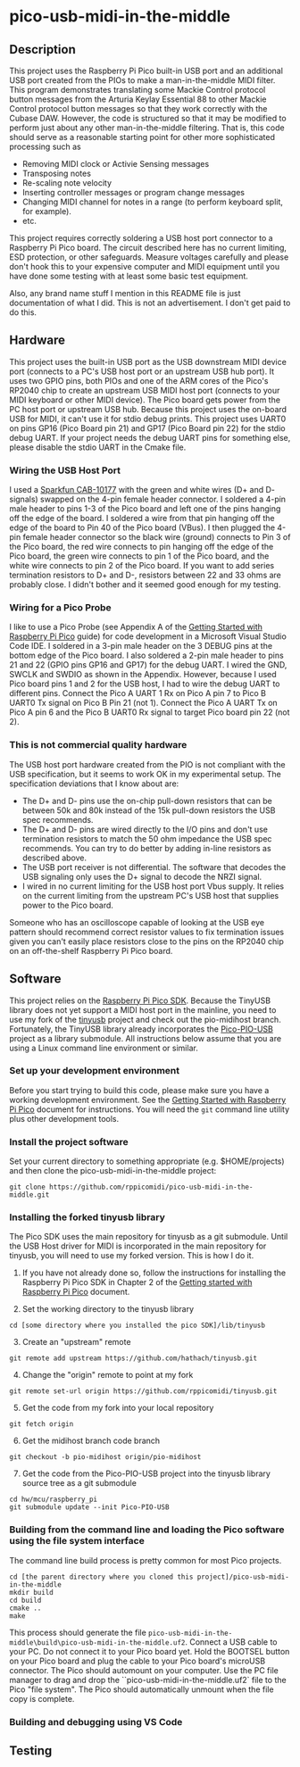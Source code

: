 # pico-usb-midi-in-the-middle

## Description
This project uses the Raspberry Pi Pico built-in USB port and an additional USB port created from the PIOs
to make a man-in-the-middle MIDI filter. This program demonstrates translating some
Mackie Control protocol button messages from the Arturia Keylay Essential 88 to other Mackie Control protocol
button messages so that they work correctly with the Cubase DAW. However, the code is
structured so that it may be modified to perform just about any other man-in-the-middle
filtering. That is, this code should serve as a reasonable starting point for other more sophisticated processing such as

- Removing MIDI clock or Activie Sensing messages
- Transposing notes
- Re-scaling note velocity
- Inserting controller messages or program change messages
- Changing MIDI channel for notes in a range (to perform keyboard split, for example).
- etc.

This project requires correctly soldering a USB host port connector to a Raspberry Pi Pico board. The circuit described here has no current limiting, ESD protection, or other safeguards. Measure voltages carefully and
please don't hook this to your expensive computer and MIDI equipment until you have done some testing with at least some basic test equipment.

Also, any brand name stuff I mention in this README file is just documentation of what I did.
This is not an advertisement. I don't get paid to do this.

## Hardware

This project uses the built-in USB port as the USB downstream MIDI device port (connects to a
PC's USB host port or an upstream USB hub port). It uses two GPIO pins, both PIOs and one of
the ARM cores of the Pico's RP2040 chip to create an upstream USB MIDI host port (connects
to your MIDI keyboard or other MIDI device). The Pico board gets power from the PC host port
or upstream USB hub. Because this project uses the on-board USB for MIDI, it can't use it for
stdio debug prints. This project uses UART0 on pins GP16 (Pico Board pin 21) and GP17 (Pico Board
pin 22) for the stdio debug UART. If your project needs the debug UART pins for something else, please
disable the stdio UART in the Cmake file.

### Wiring the USB Host Port
I used a [Sparkfun CAB-10177](https://www.sparkfun.com/products/10177) with the green and white
wires (D+ and D- signals) swapped on the 4-pin female header connector. I soldered a 4-pin male header
to pins 1-3 of the Pico board and left one of the pins hanging off the edge of the board. I soldered
a wire from that pin hanging off the edge of the board to Pin 40 of the Pico board (VBus). I then
plugged the 4-pin female header connector so the black wire (ground) connects to Pin 3 of the Pico
board, the red wire connects to pin hanging off the edge of the Pico board, the green wire connects
to pin 1 of the Pico board, and the white wire connects to pin 2 of the Pico board. If you want to
add series termination resistors to D+ and D-, resistors between 22 and 33 ohms are probably close.
I didn't bother and it seemed good enough for my testing.

### Wiring for a Pico Probe
I like to use a Pico Probe (see Appendix A of the [Getting Started with
Raspberry Pi Pico](https://datasheets.raspberrypi.com/pico/getting-started-with-pico.pdf) guide)
for code development in a Microsoft Visual Studio Code IDE. I soldered in a 3-pin male header on the
3 DEBUG pins at the bottom edge of the Pico board. I also soldered a 2-pin male header to pins
21 and 22 (GPIO pins GP16 and GP17) for the debug UART. I wired the GND, SWCLK and SWDIO as shown
in the Appendix. However, because I used Pico board pins 1 and 2 for the USB host, I had to wire
the debug UART to different pins. Connect the Pico A UART 1 Rx on Pico A pin 7 to Pico B UART0 Tx signal on Pico B
Pin 21 (not 1). Connect the Pico A UART Tx on Pico A pin 6 and the Pico B UART0 Rx signal to target Pico board pin 22 (not 2).

### This is not commercial quality hardware
The USB host port hardware created from the PIO is not compliant
with the USB specification, but it seems to work OK in my experimental setup. The specification
deviations that I know about are:

- The D+ and D- pins use the on-chip pull-down resistors that can be between 50k and 80k instead
of the 15k pull-down resistors the USB spec recommends.
- The D+ and D- pins are wired directly to the I/O pins and don't use termination resistors to match
the 50 ohm impedance the USB spec recommends. You can try to do better by adding in-line
resistors as described above.
- The USB port receiver is not differential. The software that decodes the USB signaling only uses
the D+ signal to decode the NRZI signal.
- I wired in no current limiting for the USB host port Vbus supply. It relies on the current limiting
from the upstream PC's USB host that supplies power to the Pico board.

Someone who has an oscilloscope capable of looking at the USB eye pattern should recommend correct resistor
values to fix termination issues given you can't easily place resistors close to the pins on the RP2040
chip on an off-the-shelf Raspberry Pi Pico board.

## Software

This project relies on the [Raspberry Pi Pico SDK](https://github.com/raspberrypi/pico-sdk).
Because the TinyUSB library does not yet support a MIDI host port in the mainline, you
need to use my fork of the [tinyusb](https://github.com/hathach/tinyusb) project and
check out the pio-midihost branch. Fortunately, the TinyUSB library already incorporates
the [Pico-PIO-USB](https://github.c/sekigon-gonnoc/Pico-PIO-USB) project as a library
submodule. All instructions below assume that you are using a Linux command line environment
or similar.

### Set up your development environment
Before you start trying to build this code, please make sure you have a working development
environment. See the [Getting Started with
Raspberry Pi Pico](https://datasheets.raspberrypi.com/pico/getting-started-with-pico.pdf)
document for instructions. You will need the `git` command line utility plus other
development tools.

### Install the project software
Set your current directory to something appropriate (e.g. $HOME/projects) and then clone the pico-usb-midi-in-the-middle project:

```
git clone https://github.com/rppicomidi/pico-usb-midi-in-the-middle.git
```

### Installing the forked tinyusb library

The Pico SDK uses the main repository for tinyusb as a git submodule. Until the USB Host driver for MIDI is
incorporated in the main repository for tinyusb, you will need to use my forked version. This is how I do it.

1. If you have not already done so, follow the instructions for installing the Raspberry Pi Pico SDK in Chapter 2 of the 
[Getting started with Raspberry Pi Pico](https://datasheets.raspberrypi.com/pico/getting-started-with-pico.pdf)
document.

2. Set the working directory to the tinyusb library
```
cd [some directory where you installed the pico SDK]/lib/tinyusb
```
3. Create an "upstream" remote
```
git remote add upstream https://github.com/hathach/tinyusb.git
```
4. Change the "origin" remote to point at my fork
```
git remote set-url origin https://github.com/rppicomidi/tinyusb.git
```
5. Get the code from my fork into your local repository
```
git fetch origin
```
6. Get the midihost branch code branch
```
git checkout -b pio-midihost origin/pio-midihost
```
7. Get the code from the Pico-PIO-USB project into the tinyusb library source tree as a git submodule
```
cd hw/mcu/raspberry_pi
git submodule update --init Pico-PIO-USB
```

### Building from the command line and loading the Pico software using the file system interface

The command line build process is pretty common for most Pico projects.
```
cd [the parent directory where you cloned this project]/pico-usb-midi-in-the-middle
mkdir build
cd build
cmake ..
make
```
This process should generate the file `pico-usb-midi-in-the-middle\build\pico-usb-midi-in-the-middle.uf2`. Connect a USB cable to your PC. Do not connect it to your Pico board yet. Hold the BOOTSEL button on your Pico board and plug the cable to your Pico board's microUSB
connector. The Pico should automount on your computer. Use the PC file manager to drag and
drop the ``pico-usb-midi-in-the-middle.uf2` file to the Pico "file system". The Pico should
automatically unmount when the file copy is complete.

### Building and debugging using VS Code

## Testing
